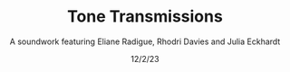 ---
title: Tone Transmissions
subtitle: A soundwork featuring Eliane Radigue, Rhodri Davies and Julia Eckhardt
meta1: 
meta2: 
gallery: Sonic Acts Festival
exhibition: Amsterdam, 15-16 October 2022
date: 12/2/23
image: the Future Waters film still 2.jpg
thumbnail: ToneTransmissions.jpg
related: []
---